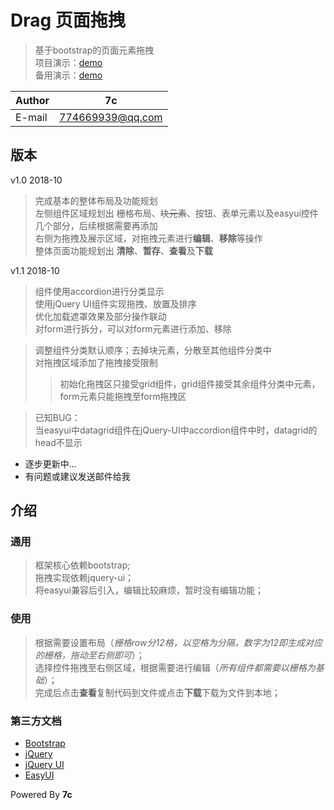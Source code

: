 

# Drag 页面拖拽
>基于bootstrap的页面元素拖拽  
项目演示：[demo](https://7cming.github.io/drag/build/drag.html)  
备用演示：[demo](https://mugenming.gitee.io/drag/build/drag.html)  

|Author|7c|
|----------|-----------------
|E-mail    |774669939@qq.com

## 版本
v1.0 2018-10
> 完成基本的整体布局及功能规划  
左侧组件区域规划出 栅格布局、~~块元素~~、按钮、表单元素以及easyui控件几个部分，后续根据需要再添加  
右侧为拖拽及展示区域，对拖拽元素进行**编辑**、**移除**等操作  
整体页面功能规划出 **清除**、**暂存**、**查看**及**下载**  

v1.1 2018-10
> 组件使用accordion进行分类显示  
使用jQuery UI组件实现拖拽、放置及排序  
优化加载遮罩效果及部分操作联动  
对form进行拆分，可以对form元素进行添加、移除  

>调整组件分类默认顺序；去掉块元素，分散至其他组件分类中  
对拖拽区域添加了拖拽接受限制  
>>初始化拖拽区只接受grid组件，grid组件接受其余组件分类中元素，form元素只能拖拽至form拖拽区  


>已知BUG：  
当easyui中datagrid组件在jQuery-UI中accordion组件中时，datagrid的head不显示  

* 逐步更新中...  
* 有问题或建议发送邮件给我   

## 介绍

### 通用
>框架核心依赖bootstrap;  
拖拽实现依赖jquery-ui；  
将easyui兼容后引入，编辑比较麻烦，暂时没有编辑功能；  

### 使用
>根据需要设置布局（*栅格row分12格，以空格为分隔，数字为12即生成对应的栅格，拖动至右侧即可*）；  
选择控件拖拽至右侧区域，根据需要进行编辑（*所有组件都需要以栅格为基础*）；  
完成后点击**查看**复制代码到文件或点击**下载**下载为文件到本地；  

### 第三方文档
- [Bootstrap](http://www.bootcss.com/)  
- [jQuery](https://www.jquery123.com/)  
- [jQuery UI](http://www.css88.com/jquery-ui-api/)  
- [EasyUI](http://www.jeasyui.net/tutorial/)  
  
  
Powered By **7c**  
